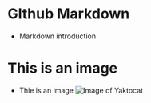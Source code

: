# GIthub Markdown
- Markdown introduction
# This is an image
- Thie is an image ![Image of Yaktocat](https://octodex.github.com/images/yaktocat.png)
